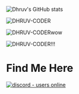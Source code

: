 ![Dhruv's GitHub stats](https://github-readme-stats.vercel.app/api?username=DHRUV-CODER&show_icons=true&theme=solarized-dark)


<p><img align="center" src="https://github-readme-streak-stats.herokuapp.com/?user=DHRUV-CODER&theme=solarized-dark" alt="DHRUV-CODER" /></p>
<p><img align="center" src="https://github-readme-stats.vercel.app/api/wakatime?username=willianrod&theme=solarized-dark" alt="DHRUV-CODERwow" /></p>

<p><img align="center" src="https://github-readme-stats.vercel.app/api/top-langs/?username=DHRUV-CODER&theme=solarized-dark" alt="DHRUV-CODER!!!" /></p>


# Find Me Here 
</p>
<p align="left">
  <a href="https://discord.gg/j2NeBaCWYy">
    <img src="https://img.shields.io/discord/790595270438027295?style=for-the-badge" alt="discord - users online" />
  </a>
</p>


